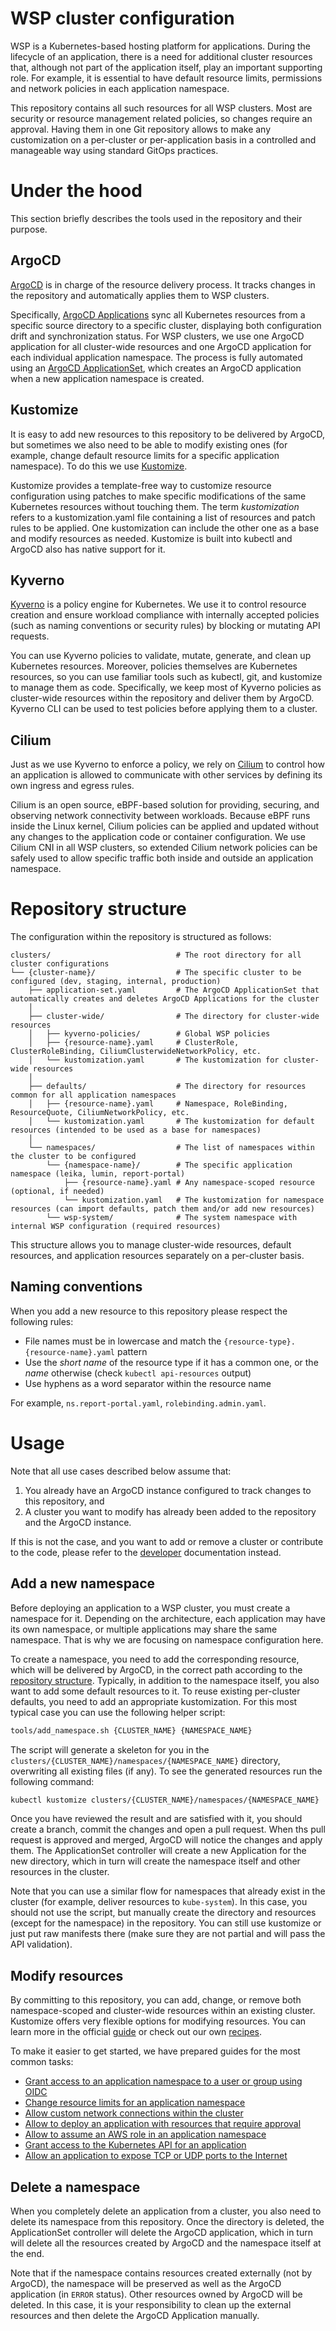 # WSP cluster configuration

WSP is a Kubernetes-based hosting platform for applications. During the lifecycle of an application, there is a need
for additional cluster resources that, although not part of the application itself, play an important supporting role.
For example, it is essential to have default resource limits, permissions and network policies in each application
namespace.

This repository contains all such resources for all WSP clusters. Most are security or resource management related
policies, so changes require an approval. Having them in one Git repository allows to make any customization on a
per-cluster or per-application basis in a controlled and manageable way using standard GitOps practices.

# Under the hood

This section briefly describes the tools used in the repository and their purpose.

## ArgoCD

[ArgoCD](https://argo-cd.readthedocs.io/en/stable/) is in charge of the resource delivery process. It tracks changes
in the repository and automatically applies them to WSP clusters.

Specifically, [ArgoCD Applications](https://argo-cd.readthedocs.io/en/stable/operator-manual/declarative-setup/#applications)
sync all Kubernetes resources from a specific source directory to a specific cluster, displaying both configuration
drift and synchronization status. For WSP clusters, we use one ArgoCD application for all cluster-wide resources and
one ArgoCD application for each individual application namespace. The process is fully automated using an
[ArgoCD ApplicationSet](https://argo-cd.readthedocs.io/en/stable/operator-manual/applicationset/#the-applicationset-resource),
which creates an ArgoCD application when a new application namespace is created.

## Kustomize

It is easy to add new resources to this repository to be delivered by ArgoCD, but sometimes we also need to be able to
modify existing ones (for example, change default resource limits for a specific application namespace).
To do this we use [Kustomize](https://kubectl.docs.kubernetes.io/references/kustomize/).

Kustomize provides a template-free way to customize resource configuration using patches to make specific modifications
of the same Kubernetes resources without touching them. The term *kustomization* refers to a kustomization.yaml file
containing a list of resources and patch rules to be applied. One kustomization can include the other one as a base and
modify resources as needed. Kustomize is built into kubectl and ArgoCD also has native support for it.

## Kyverno

[Kyverno](https://kyverno.io/) is a policy engine for Kubernetes. We use it to control resource creation and ensure
workload compliance with internally accepted policies (such as naming conventions or security rules) by blocking or
mutating API requests.

You can use Kyverno policies to validate, mutate, generate, and clean up Kubernetes resources. Moreover, policies
themselves are Kubernetes resources, so you can use familiar tools such as kubectl, git, and kustomize to manage them as
code. Specifically, we keep most of Kyverno policies as cluster-wide resources within the repository and deliver them
by ArgoCD. Kyverno CLI can be used to test policies before applying them to a cluster.

## Cilium

Just as we use Kyverno to enforce a policy, we rely on [Cilium](https://cilium.io/) to control how an application is
allowed to communicate with other services by defining its own ingress and egress rules.

Cilium is an open source, eBPF-based solution for providing, securing, and observing network connectivity between
workloads. Because eBPF runs inside the Linux kernel, Cilium policies can be applied and updated without any changes to
the application code or container configuration. We use Cilium CNI in all WSP clusters, so extended Cilium network
policies can be safely used to allow specific traffic both inside and outside an application namespace.

# Repository structure

The configuration within the repository is structured as follows:

```
clusters/                            # The root directory for all cluster configurations
└── {cluster-name}/                  # The specific cluster to be configured (dev, staging, internal, production)
    ├── application-set.yaml         # The ArgoCD ApplicationSet that automatically creates and deletes ArgoCD Applications for the cluster
    │
    ├── cluster-wide/                # The directory for cluster-wide resources
    │   ├── kyverno-policies/        # Global WSP policies
    │   ├── {resource-name}.yaml     # ClusterRole, ClusterRoleBinding, CiliumClusterwideNetworkPolicy, etc.
    │   └── kustomization.yaml       # The kustomization for cluster-wide resources
    │
    ├── defaults/                    # The directory for resources common for all application namespaces
    │   ├── {resource-name}.yaml     # Namespace, RoleBinding, ResourceQuote, CiliumNetworkPolicy, etc.
    │   └── kustomization.yaml       # The kustomization for default resources (intended to be used as a base for namespaces)
    │
    └── namespaces/                  # The list of namespaces within the cluster to be configured
        └── {namespace-name}/        # The specific application namespace (leika, lumin, report-portal)
            ├── {resource-name}.yaml # Any namespace-scoped resource (optional, if needed)
            └── kustomization.yaml   # The kustomization for namespace resources (can import defaults, patch them and/or add new resources)
        └── wsp-system/              # The system namespace with internal WSP configuration (required resources)
```

This structure allows you to manage cluster-wide resources, default resources, and application resources separately on
a per-cluster basis.

## Naming conventions

When you add a new resource to this repository please respect the following rules:
- File names must be in lowercase and match the `{resource-type}.{resource-name}.yaml` pattern
- Use the *short name* of the resource type if it has a common one, or the *name* otherwise (check `kubectl api-resources` output)
- Use hyphens as a word separator within the resource name

For example, `ns.report-portal.yaml`, `rolebinding.admin.yaml`.

# Usage

Note that all use cases described below assume that:
1. You already have an ArgoCD instance configured to track changes to this repository, and
2. A cluster you want to modify has already been added to the repository and the ArgoCD instance.

If this is not the case, and you want to add or remove a cluster or contribute to the code, please
refer to the [developer](dev/README.md) documentation instead.

## Add a new namespace

Before deploying an application to a WSP cluster, you must create a namespace for it. Depending on the architecture,
each application may have its own namespace, or multiple applications may share the same namespace. That is why we are
focusing on namespace configuration here.

To create a namespace, you need to add the corresponding resource, which will be delivered by ArgoCD, in the correct
path according to the [repository structure](#Repository-structure). Typically, in addition to the namespace itself,
you also want to add some default resources to it. To reuse existing per-cluster defaults, you need to add an
appropriate kustomization. For this most typical case you can use the following helper script:

```bash
tools/add_namespace.sh {CLUSTER_NAME} {NAMESPACE_NAME}
```

The script will generate a skeleton for you in the `clusters/{CLUSTER_NAME}/namespaces/{NAMESPACE_NAME}` directory,
overwriting all existing files (if any). To see the generated resources run the following command:

```bash
kubectl kustomize clusters/{CLUSTER_NAME}/namespaces/{NAMESPACE_NAME}
```

Once you have reviewed the result and are satisfied with it, you should create a branch, commit the changes and open a
pull request. When ths pull request is approved and merged, ArgoCD will notice the changes and apply them. The
ApplicationSet controller will create a new Application for the new directory, which in turn will create the namespace
itself and other resources in the cluster.

Note that you can use a similar flow for namespaces that already exist in the cluster (for example, deliver resources
to `kube-system`). In this case, you should not use the script, but manually create the directory and resources (except
for the namespace) in the repository. You can still use kustomize or just put raw manifests there (make sure they are
not partial and will pass the API validation).

## Modify resources

By committing to this repository, you can add, change, or remove both namespace-scoped and cluster-wide resources within
an existing cluster. Kustomize offers very flexible options for modifying resources. You can learn more in the official
[guide](https://kubectl.docs.kubernetes.io/references/kustomize/) or check out our own [recipes](/dev/kustomize-tips.md).

To make it easier to get started, we have prepared guides for the most common tasks:

- [Grant access to an application namespace to a user or group using OIDC](/docs/grant-access-by-oidc.md)
- [Change resource limits for an application namespace](/docs/change-ns-resources-limits.md)
- [Allow custom network connections within the cluster](/docs/allow-for-external-connections.md)
- [Allow to deploy an application with resources that require approval](/docs/modify-cd-permissions)
- [Allow to assume an AWS role in an application namespace](/docs/using-kube2iam.md)
- [Grant access to the Kubernetes API for an application](/docs/grant-access-to-k8s-api.md)
- [Allow an application to expose TCP or UDP ports to the Internet](/docs/expose-service.md)

## Delete a namespace

When you completely delete an application from a cluster, you also need to delete its namespace from this repository.
Once the directory is deleted, the ApplicationSet controller will delete the ArgoCD application, which in turn will
delete all the resources created by ArgoCD and the namespace itself at the end.

Note that if the namespace contains resources created externally (not by ArgoCD), the namespace will be preserved as
well as the ArgoCD application (in `ERROR` status). Other resources owned by ArgoCD will be deleted. In this case, it
is your responsibility to clean up the external resources and then delete the ArgoCD Application manually.